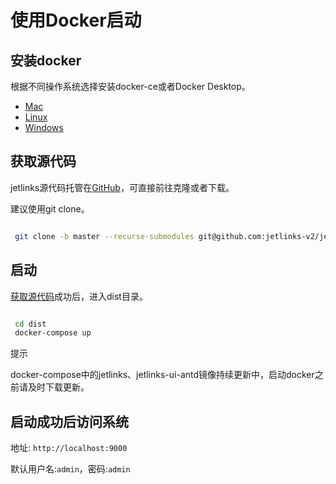 # 使用Docker启动

## 安装docker

根据不同操作系统选择安装docker-ce或者Docker Desktop。  
- <a href='https://hub.docker.com/editions/community/docker-ce-desktop-mac'>Mac</a>
- <a href='https://hub.docker.com/search?q=&type=edition&offering=community&sort=updated_at&order=desc&operating_system=linux'>Linux</a>
- <a href='https://hub.docker.com/editions/community/docker-ce-desktop-windows'>Windows</a>  


## 获取源代码
jetlinks源代码托管在<a href='https://github.com/jetlinks-v2/jetlinks-pro'>GitHub</a>，可直接前往克隆或者下载。  

建议使用git clone。  
```bash

 git clone -b master --recurse-submodules git@github.com:jetlinks-v2/jetlinks-pro.git

```

## 启动
<a href='#获取源代码'>获取源代码</a>成功后，进入dist目录。  
```bash

 cd dist
 docker-compose up

```

<div class='explanation info'>
  <p class='explanation-title-warp'> 
    <span class='iconfont icon-tishi explanation-icon'></span>
    <span class='explanation-title font-weight'>提示</span>
  </p>

docker-compose中的jetlinks、jetlinks-ui-antd镜像持续更新中，启动docker之前请及时下载更新。

</div>

## 启动成功后访问系统  

地址: `http://localhost:9000`  

默认用户名:`admin`，密码:`admin`